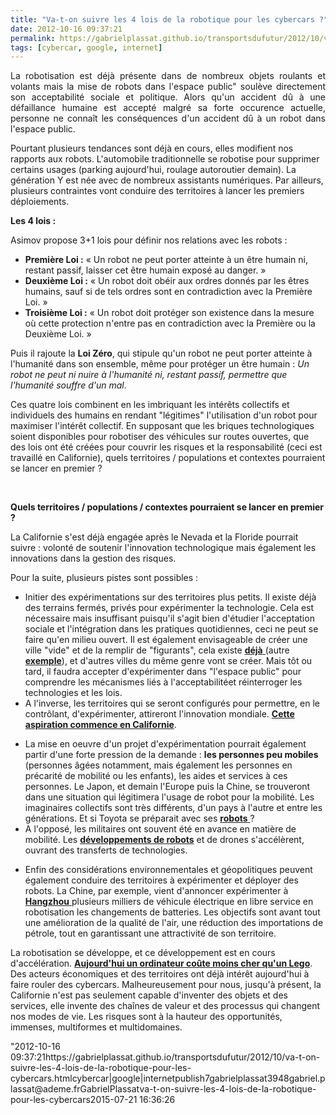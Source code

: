 ```yaml
---
title: "Va-t-on suivre les 4 lois de la robotique pour les cybercars ?"
date: 2012-10-16 09:37:21
permalink: https://gabrielplassat.github.io/transportsdufutur/2012/10/va-t-on-suivre-les-4-lois-de-la-robotique-pour-les-cybercars.html
tags: [cybercar, google, internet]
---
```


<p style="text-align: justify">La robotisation est déjà présente dans de nombreux objets roulants et volants mais la mise de robots dans l'espace public" soulève directement son acceptabilité sociale et politique. Alors qu'un accident dû à une défaillance humaine est accepté malgré sa forte occurence actuelle, personne ne connaît les conséquences d'un accident dû à un robot dans l'espace public. </p> <p style=""text-align: justify"">Pourtant plusieurs tendances sont déjà en cours, elles modifient nos rapports aux robots. L'automobile traditionnelle se robotise pour supprimer certains usages (parking aujourd'hui, roulage autoroutier demain). La génération Y est née avec de nombreux assistants numériques. Par ailleurs, plusieurs contraintes vont conduire des territoires à lancer les premiers déploiements. </p>  <!--more-->   <p><strong>Les 4 lois :</strong></p> <p style=""text-align: justify"">Asimov propose 3+1 lois pour définir nos relations avec les robots : </p> <ul style=""text-align: justify""> <li><strong>Première Loi :</strong> « Un robot ne peut porter atteinte à un être humain ni, restant passif, laisser cet être humain exposé au danger. » </li> <li><strong>Deuxième Loi :</strong> « Un robot doit obéir aux ordres donnés par les êtres humains, sauf si de tels ordres sont en contradiction avec la Première Loi. » </li> <li><strong>Troisième Loi :</strong> « Un robot doit protéger son existence dans la mesure où cette protection n'entre pas en contradiction avec la Première ou la Deuxième Loi. »</li> </ul> <p style=""text-align: justify""> Puis il rajoute la <strong>Loi Zéro</strong>, qui stipule qu'un robot ne peut porter atteinte à l'humanité dans son ensemble, même pour protéger un être humain : <em>Un robot ne peut ni nuire à l'humanité ni, restant passif, permettre que l'humanité souffre d'un mal</em>.</p> <p style=""text-align: justify"">Ces quatre lois combinent en les imbriquant les intérêts collectifs et individuels des humains en rendant "légitimes" l'utilisation d'un robot pour maximiser l'intérêt collectif. En supposant que les briques technologiques soient disponibles pour robotiser des véhicules sur routes ouvertes, que des lois ont été créées pour couvrir les risques et la responsabilité (ceci est travaillé en Californie), quels territoires / populations et contextes pourraient se lancer en premier ? </p> <p style=""text-align: justify""> </p> <p><strong>Quels territoires / populations / contextes pourraient se lancer en premier ?</strong></p> <p style=""text-align: justify"">La Californie s'est déjà engagée après le Nevada et la Floride pourrait suivre : volonté de soutenir l'innovation technologique mais également les innovations dans la gestion des risques. </p> <p style=""text-align: justify"">Pour la suite, plusieurs pistes sont possibles : </p> <ul> <li>Initier des expérimentations sur des territoires plus petits. Il existe déjà des terrains fermés, privés pour expérimenter la technologie. Cela est nécessaire mais insuffisant puisqu'il s'agit bien d'étudier l'acceptation sociale et l'intégration dans les pratiques quotidiennes, ceci ne peut se faire qu'en milieu ouvert. Il est également envisageable de créer une ville "vide" et de la remplir de "figurants", cela existe <a href="https://gabrielplassat.github.io/transportsdufutur/2012/05/la-premiere-ville-concue-et-realisee-pour-experimenter-des-systemes-complexes.html"" target=""_blank""><strong>déjà</strong> </a>(autre <a href="https://gabrielplassat.github.io/transportsdufutur/2010/04/du-serious-game-a-la-ville-laboratoire-puis-a-la-ville-living-lab.html"" target=""_blank""><strong>exemple</strong></a>), et d'autres villes du même genre vont se créer. Mais tôt ou tard, il faudra accepter d'expérimenter dans "l'espace public" pour comprendre les mécanismes liés à l'acceptabilitéet réinterroger les technologies et les lois.</li> <li>A l'inverse, les territoires qui se seront configurés pour permettre, en le contrôlant, d'expérimenter, attireront l'innovation mondiale. <a href=""http://en.wikipedia.org/wiki/Autonomous_car"" target=""_blank""><strong>Cette aspiration commence en Californie</strong></a>.</li> </ul> <ul> <li>La mise en oeuvre d'un projet d'expérimentation pourrait également partir d'une forte pression de la demande : <strong>les personnes peu mobiles</strong> (personnes âgées notamment, mais également les personnes en précarité de mobilité ou les enfants), les aides et services à ces personnes. Le Japon, et demain l'Europe puis la Chine, se trouveront dans une situation qui légitimera l'usage de robot pour la mobilité. Les imaginaires collectifs sont très différents, d'un pays à l'autre et entre les générations. Et si Toyota se préparait avec ses <a href=""http://www.toyota-global.com/innovation/personal_mobility/"" target=""_blank""><strong>robots</strong> </a>? </li> <li>A l'opposé, les militaires ont souvent été en avance en matière de mobilité. Les <a href=""http://www.bostondynamics.com/"" target=""_blank""><strong>développements de robots</strong></a> et de drones s'accélèrent, ouvrant des transferts de technologies. </li> </ul> <ul> <li>Enfin des considérations environnementales et géopolitiques peuvent également conduire des territoires à expérimenter et déployer des robots. La Chine, par exemple, vient d'annoncer expérimenter à <a href=""http://cleantechnica.com/2012/10/10/kandi-technologies-will-sells-first-5000-electric-vehicles-to-hangzhou-china-for-just-6300-each/"" target=""_blank""><strong>Hangzhou</strong> </a>plusieurs milliers de véhicule électrique en libre service en robotisation les changements de batteries. Les objectifs sont avant tout une amélioration de la qualité de l'air, une réduction des importations de pétrole, tout en garantissant une attractivité de son territoire.</li> </ul> <p style=""text-align: justify"">La robotisation se développe, et ce développement est en cours d'accélération. <a href=""http://gigaom.com/2012/10/12/what-happens-when-computers-are-cheaper-than-lego-blocks/"" target=""_blank""><strong>Aujourd'hui un ordinateur coûte moins cher qu'un Lego</strong></a>. Des acteurs économiques et des territoires ont déjà intérêt aujourd'hui à faire rouler des cybercars. Malheureusement pour nous, jusqu'à présent, la Californie n'est pas seulement capable d'inventer des objets et des services, elle invente des chaînes de valeur et des processus qui changent nos modes de vie. Les risques sont à la hauteur des opportunités, immenses, multiformes et multidomaines. </p>"2012-10-16 09:37:21https://gabrielplassat.github.io/transportsdufutur/2012/10/va-t-on-suivre-les-4-lois-de-la-robotique-pour-les-cybercars.htmlcybercar|google|internetpublish7gabrielplassat3948gabriel.plassat@ademe.frGabrielPlassatva-t-on-suivre-les-4-lois-de-la-robotique-pour-les-cybercars2015-07-21 16:36:26
